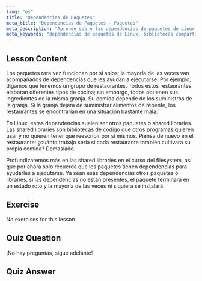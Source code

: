 ```yaml
---
lang: "es"
title: "Dependencias de Paquetes"
meta_title: "Dependencias de Paquetes - Paquetes"
meta_description: "Aprende sobre las dependencias de paquetes de Linux y por qué son cruciales para la instalación de software. Comprende las bibliotecas compartidas y evita paquetes rotos. ¡Comienza tu viaje en Linux!"
meta_keywords: "dependencias de paquetes de Linux, bibliotecas compartidas, paquetes de Linux, gestión de paquetes, tutorial de Linux, Linux para principiantes, guía de Linux"
---
```


## Lesson Content

Los paquetes rara vez funcionan por sí solos; la mayoría de las veces van acompañados de dependencias que les ayudan a ejecutarse. Por ejemplo, digamos que tenemos un grupo de restaurantes. Todos estos restaurantes elaboran diferentes tipos de cocina; sin embargo, todos obtienen sus ingredientes de la misma granja. Su comida depende de los suministros de la granja. Si la granja dejara de suministrar alimentos de repente, los restaurantes se encontrarían en una situación bastante mala.

En Linux, estas dependencias suelen ser otros paquetes o shared libraries. Las shared libraries son bibliotecas de código que otros programas quieren usar y no quieren tener que reescribir por sí mismos. Piensa de nuevo en el restaurante: ¿cuánto trabajo sería si cada restaurante también cultivara su propia comida? Demasiado.

Profundizaremos más en las shared libraries en el curso del filesystem, así que por ahora solo recuerda que los paquetes tienen dependencias para ayudarles a ejecutarse. Ya sean esas dependencias otros paquetes o libraries, si las dependencias no están presentes, el paquete terminará en un estado roto y la mayoría de las veces ni siquiera se instalará.

## Exercise

No exercises for this lesson.

## Quiz Question

¡No hay preguntas, sigue adelante!

## Quiz Answer
